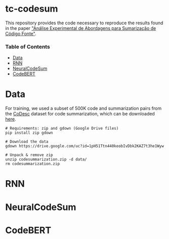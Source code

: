 # tc-codesum

This repository provides the code necessary to 
reproduce the results found in the paper
["Análise Experimental de Abordagens para Sumarização de Código Fonte"](https://github.com/gpfl/tc-codesum/tree/master/pdf/Flores_G_Analise_Experimental.pdf).

### Table of Contents
* [Data](https://github.com/gpfl/tc-codesum#Data)
* [RNN](https://github.com/gpfl/tc-codesum#RNN)
* [NeuralCodeSum](https://github.com/gpfl/tc-codesum#NeuralCodeSum)
* [CodeBERT](https://github.com/gpfl/tc-codesum#CodeBERT)

# Data

For training, we used a subset of 500K code and summarization pairs from 
the [CoDesc](https://github.com/csebuetnlp/CoDesc) dataset for code summarization, 
which can be downloaded [here](https://drive.google.com/file/d/1pH51Ttn440keobIvDbk2KAZ7t3he1Wyw/view?usp=sharing).

    # Requirements: zip and gdown (Google Drive files)
    pip install zip gdown
    
    # Download the data
    gdown https://drive.google.com/uc?id=1pH51Ttn440keobIvDbk2KAZ7t3he1Wyw
    
    # Unpack & remove zip
    unzip codesummarization.zip -d data/
    rm codesummarization.zip

# RNN

# NeuralCodeSum

# CodeBERT

